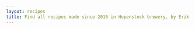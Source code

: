 ```yaml
---
layout: recipes
title: Find all recipes made since 2016 in Hopenstock brewery, by Erik Clairiot
---
```


